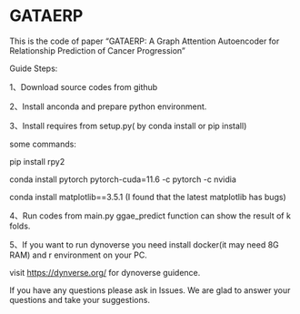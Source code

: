 # GATAERP
This is the  code of paper “GATAERP: A Graph Attention Autoencoder for Relationship Prediction of Cancer Progression”

Guide Steps:

1、Download source codes from github

2、Install anconda and prepare python environment.

3、Install requires from setup.py( by conda install or pip install)

some commands:

  pip install rpy2
  
  conda install pytorch pytorch-cuda=11.6 -c pytorch -c nvidia
  
  conda install matplotlib==3.5.1 (I found that the latest matplotlib has bugs)
  
4、Run codes from main.py  ggae_predict function can show the result of k folds.

5、If you want to run dynoverse you need install docker(it may need 8G RAM) and r environment on your PC.

visit  https://dynverse.org/ for dynoverse guidence.

If you have any questions please ask in Issues. We are glad to answer your questions and take your suggestions.

